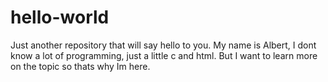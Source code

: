 # hello-world
Just another repository that will say hello to you.
My name is Albert, I dont know a lot of programming, 
just a little c and html. But I want to learn more
on the topic so thats why Im here.

